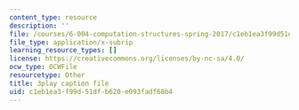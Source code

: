 ```yaml
---
content_type: resource
description: ''
file: /courses/6-004-computation-structures-spring-2017/c1eb1ea3f99d51dfb620e093fadf68b4_ff2hWbJAipY.vtt
file_type: application/x-subrip
learning_resource_types: []
license: https://creativecommons.org/licenses/by-nc-sa/4.0/
ocw_type: OCWFile
resourcetype: Other
title: 3play caption file
uid: c1eb1ea3-f99d-51df-b620-e093fadf68b4
---
```

